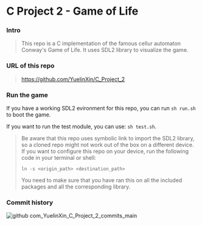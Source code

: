 # C Project 2 - Game of Life

### Intro

> This repo is a C implementation of the famous cellur automaton Conway's Game of Life. It uses SDL2 library to visualize the game.



### URL of this repo

> https://github.com/YuelinXin/C_Project_2



### Run the game

If you have a working SDL2 evironment for this repo, you can run `sh run.sh` to boot the game.

If you want to run the test module, you can use: `sh test.sh`.

> Be aware that this repo uses symbolic link to import the SDL2 library, so a cloned repo might not work out of the box on a different device. If you want to configure this repo on your device, run the following code in your terminal or shell:
>
> `ln -s <origin_path> <destination_path>`
>
> You need to make sure that you have ran this on all the included packages and all the corresponding library. 



### Commit history

![github com_YuelinXin_C_Project_2_commits_main](https://user-images.githubusercontent.com/89094576/169660990-66b3088f-3666-4e14-a38e-2d74016219f0.png)
